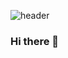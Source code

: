![header](https://capsule-render.vercel.app/api?type=waving&color=auto&height=300&section=header&text=WELCOME+Yul's+Git&fontSize=90)



### Hi there 👋

<!--
**yuls12/yuls12** is a ✨ _special_ ✨ repository because its `README.md` (this file) appears on your GitHub profile.

Here are some ideas to get you started:

- 🔭 I’m currently working on ...
- 🌱 I’m currently learning ...
- 👯 I’m looking to collaborate on ...
- 🤔 I’m looking for help with ...
- 💬 Ask me about ...
- 📫 How to reach me: ...
- 😄 Pronouns: ...
- ⚡ Fun fact: ...
-->
